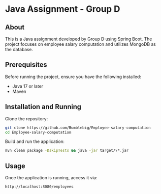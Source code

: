# Java Assignment - Group D

## About

This is a Java assignment developed by Group D using Spring Boot. The project focuses on employee salary computation and utilizes MongoDB as the database.

## Prerequisites

Before running the project, ensure you have the following installed:

- Java 17 or later
- Maven

## Installation and Running

Clone the repository:

```sh
git clone https://github.com/Bumblebig/Employee-salary-computation
cd Employee-salary-computation
```

Build and run the application:

```sh
mvn clean package -DskipTests && java -jar target/\*.jar
```

## Usage

Once the application is running, access it via:

`http://localhost:8080/employees`
